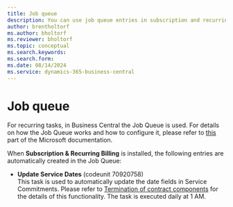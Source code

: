 ```yaml
---
title: Job queue
description: You can use job queue entries in subscription and recurring billing.
author: brentholtorf
ms.author: bholtorf
ms.reviewer: bholtorf
ms.topic: conceptual
ms.search.keywords: 
ms.search.form: 
ms.date: 08/14/2024
ms.service: dynamics-365-business-central
---
```


# Job queue

For recurring tasks, in Business Central the Job Queue is used. For details on how the Job Queue works and how to configure it, please refer to <a href="https://learn.microsoft.com/en-us/dynamics365/business-central/admin-job-queues-schedule-tasks" title="Job Queue">this</a> part of the Microsoft documentation.

When **Subscription & Recurring Billing** is installed, the following entries are automatically created in the Job Queue:
* **Update Service Dates** (codeunit 70920758) <br/>
This task is used to automatically update the date fields in Service Commitments. Please refer to [Termination of contract components](../working-with-contracts/service-commitment-cancellation.md) for the details of this functionality. The task is executed daily at 1 AM.